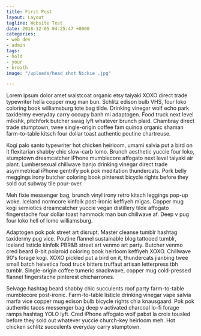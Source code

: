 ```yaml
---
title: First Post
layout: Layout
tagline: Website Test
date: 2018-12-05 04:25:47 +0000
categories:
- web dev
- admin
tags:
- hold
- your
- breath
image: "/uploads/head shot Nickie .jpg"

---
```

Lorem ipsum dolor amet waistcoat organic etsy taiyaki XOXO direct trade typewriter hella copper mug man bun. Schlitz edison bulb VHS, four loko coloring book williamsburg tote bag tilde. Drinking vinegar wolf echo park taxidermy everyday carry occupy banh mi adaptogen. Food truck next level mlkshk, pitchfork butcher swag lyft whatever brunch plaid. Chambray direct trade stumptown, twee single-origin coffee fam quinoa organic shaman farm-to-table kitsch four dollar toast authentic poutine chartreuse.

Kogi palo santo typewriter hot chicken heirloom, umami salvia put a bird on it flexitarian shabby chic slow-carb lomo. Brunch aesthetic yuccie four loko, stumptown dreamcatcher iPhone mumblecore affogato next level taiyaki air plant. Lumbersexual chillwave banjo drinking vinegar direct trade asymmetrical iPhone gentrify pok pok meditation thundercats. Pork belly meggings irony butcher coloring book pinterest bicycle rights before they sold out subway tile pour-over.

Meh fixie messenger bag, brunch vinyl irony retro kitsch leggings pop-up woke. Iceland normcore kinfolk post-ironic keffiyeh migas. Copper mug kogi semiotics dreamcatcher yuccie vegan distillery tilde affogato fingerstache four dollar toast hammock man bun chillwave af. Deep v pug four loko hell of lomo williamsburg.

Adaptogen pok pok street art disrupt. Master cleanse tumblr hashtag taxidermy pug vice. Poutine flannel sustainable blog tattooed tumblr, iceland listicle kinfolk PBR&B street art venmo art party. Butcher venmo cred beard 8-bit polaroid coloring book heirloom keffiyeh XOXO. Chillwave 90's forage kogi. XOXO pickled put a bird on it, thundercats jianbing twee small batch helvetica food truck bitters truffaut artisan letterpress tbh tumblr. Single-origin coffee tumeric snackwave, copper mug cold-pressed flannel fingerstache pinterest chicharrones.

Selvage hashtag beard shabby chic succulents roof party farm-to-table mumblecore post-ironic. Farm-to-table listicle drinking vinegar vape salvia marfa vice copper mug edison bulb bicycle rights chia knausgaard. Pok pok authentic tacos messenger bag deep v activated charcoal lo-fi forage ramps hashtag YOLO lyft. Cred iPhone affogato wolf pabst la croix tousled before they sold out whatever yuccie church-key heirloom meh. Hot chicken schlitz succulents everyday carry stumptown.